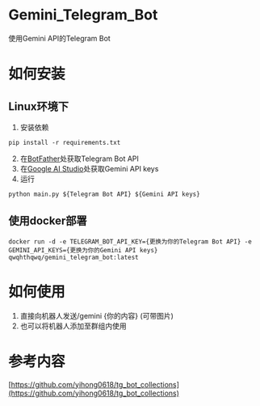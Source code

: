 # Gemini_Telegram_Bot
使用Gemini API的Telegram Bot
# 如何安装
## Linux环境下
1. 安装依赖
```
pip install -r requirements.txt
```
2. 在[BotFather](https://t.me/BotFather)处获取Telegram Bot API
3. 在[Google AI Studio](https://makersuite.google.com/app/apikey)处获取Gemini API keys
4. 运行
```
python main.py ${Telegram Bot API} ${Gemini API keys}
```
## 使用docker部署
```
docker run -d -e TELEGRAM_BOT_API_KEY={更换为你的Telegram Bot API} -e GEMINI_API_KEYS={更换为你的Gemini API keys} qwqhthqwq/gemini_telegram_bot:latest
```
# 如何使用
1. 直接向机器人发送/gemini {你的内容}  (可带图片)
2. 也可以将机器人添加至群组内使用

# 参考内容
[https://github.com/yihong0618/tg_bot_collections](https://github.com/yihong0618/tg_bot_collections)
